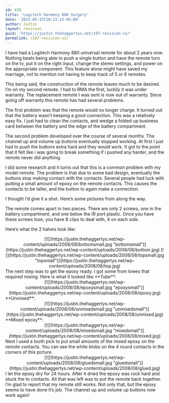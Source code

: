 ```yaml
---
id: 436
title: 'Logitech Harmony 880 Surgery'
date: '2023-05-15T10:13:15-05:00'
author: Justin
layout: revision
guid: 'https://justin.thehaggertys.net/197-revision-v1/'
permalink: /197-revision-v1/
---
```


I have had a Logitech Harmony 880 universal remote for about 2 years now. Nothing beats being able to push a single button and have the remote turn on the tv, put it on the right input, change the stereo settings, and power on the appropriate component. This feature alone might have saved my marriage, not to mention not having to keep track of 5 or 6 remotes.

This being said, the construction of the remote leaves much to be desired. I’m on my second remote. I had to RMA the first, luckily it was under warranty. The replacement remote I was sent is now out of warranty. Since going off warranty this remote has had several problems.

The first problem was that the remote would no longer charge. It turned out that the battery wasn’t keeping a good connection. This was a relatively easy fix. I just had to clean the contacts, and wedge a folded up business card between the battery and the edge of the battery compartment.

The second problem developed over the course of several months. The channel up and volume up buttons eventually stopped working. At first I just had to push the buttons extra hard and they would work. It got to the point that it felt like i was going to break something if i pushed any harder, and the remote never did anything.

I did some research and it turns out that this is a common problem with my model remote. The problem is that due to some bad design, eventually the buttons stop making contact with the contacts. Several people had luck with putting a small amount of epoxy on the remote contacts. This causes the contacts to be taller, and the button to again make a connection.

I thought I’d give it a shot. Here’s some pictures from along the way.

The remote comes apart in two pieces. There are only 2 screws, one in the battery compartment, and one below the IR port plastic. Once you have these screws lose, you have 8 clips to deal with, 4 on each side.

Here’s what the 2 halves look like:

<center>  
[![](https://justin.thehaggertys.net/wp-content/uploads/2008/08/bottomsmall.jpg "bottomsmall")](https://justin.thehaggertys.net/wp-content/uploads/2008/08/bottom.jpg) [![](https://justin.thehaggertys.net/wp-content/uploads/2008/08/topsmall.jpg "topsmall")](https://justin.thehaggertys.net/wp-content/uploads/2008/08/top.jpg)  
</center>  
The next step was to get the epoxy ready. I got some from lowes that required mixing. Here is what it looked like **Tube**:

<center>  
[![](https://justin.thehaggertys.net/wp-content/uploads/2008/08/epoxysmall.jpg "epoxysmall")](https://justin.thehaggertys.net/wp-content/uploads/2008/08/epoxy.jpg)</center>**Unmixed**:

<center>  
[![](https://justin.thehaggertys.net/wp-content/uploads/2008/08/unmixedsmall.jpg "unmixedsmall")](https://justin.thehaggertys.net/wp-content/uploads/2008/08/unmixed.jpg)</center>**Mixed epoxy**:

<center>  
[![](https://justin.thehaggertys.net/wp-content/uploads/2008/08/mixedsmall.jpg "mixedsmall")](https://justin.thehaggertys.net/wp-content/uploads/2008/08/mixed.jpg)</center>Next I used a tooth pick to put small amounts of the mixed epoxy on the remote contacts. You can see the white blobs on the 4 round contacts in the corners of this picture.

<center>  
[![](https://justin.thehaggertys.net/wp-content/uploads/2008/08/gluedsmall.jpg "gluedsmall")](https://justin.thehaggertys.net/wp-content/uploads/2008/08/glued.jpg)</center>I let the epoxy dry for 24 hours. After it dried the epoxy was rock hard and stuck the to contacts. All that was left was to put the remote back together. I’m glad to report that my remote still works. Not only that, but the epoxy seems to have done it’s job. The channel up and volume up buttons now work again!